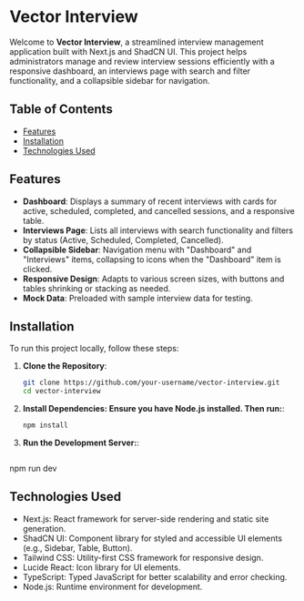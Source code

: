 # Vector Interview

Welcome to **Vector Interview**, a streamlined interview management application built with Next.js and ShadCN UI. This project helps administrators manage and review interview sessions efficiently with a responsive dashboard, an interviews page with search and filter functionality, and a collapsible sidebar for navigation.

## Table of Contents

- [Features](#features)
- [Installation](#installation)
- [Technologies Used](#technologies-used)

## Features

- **Dashboard**: Displays a summary of recent interviews with cards for active, scheduled, completed, and cancelled sessions, and a responsive table.
- **Interviews Page**: Lists all interviews with search functionality and filters by status (Active, Scheduled, Completed, Cancelled).
- **Collapsible Sidebar**: Navigation menu with "Dashboard" and "Interviews" items, collapsing to icons when the "Dashboard" item is clicked.
- **Responsive Design**: Adapts to various screen sizes, with buttons and tables shrinking or stacking as needed.
- **Mock Data**: Preloaded with sample interview data for testing.

## Installation

To run this project locally, follow these steps:

1. **Clone the Repository**:
   ```bash
   git clone https://github.com/your-username/vector-interview.git
   cd vector-interview

2. **Install Dependencies: Ensure you have Node.js installed. Then run:**:
   ```bash
   npm install

3. **Run the Development Server:**:
   ```bash
  npm run dev

  ## Technologies Used
- Next.js: React framework for server-side rendering and static site generation.
- ShadCN UI: Component library for styled and accessible UI elements (e.g., Sidebar, Table, Button).
- Tailwind CSS: Utility-first CSS framework for responsive design.
- Lucide React: Icon library for UI elements.
- TypeScript: Typed JavaScript for better scalability and error checking.
- Node.js: Runtime environment for development.
